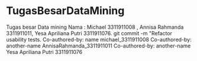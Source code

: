 # TugasBesarDataMining
Tugas besar Data mining 
Nama : Michael 3311911008 , Annisa Rahmanda 3311911011, Yesa Apriliana Putri 3311911076.
git commit -m "Refactor usability tests.
Co-authored-by: name michael_3311911008
Co-authored-by: another-name AnnisaRahmanda_3311911011
Co-authored-by: another-name Yesa Apriliana Putri 3311911076
